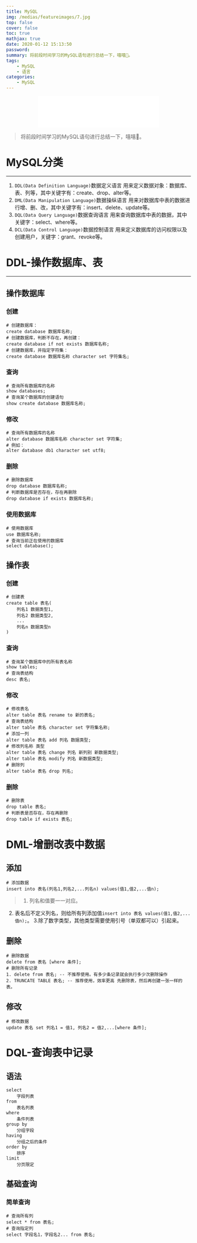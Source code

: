 ```yaml
---
title: MySQL
img: /medias/featureimages/7.jpg
top: false
cover: false
toc: true
mathjax: true
date: 2020-01-12 15:13:50
password:
summary: 将前段时间学习的MySQL语句进行总结一下，嘻嘻🧐。
tags:
    - MySQL
    - 语言
categories:
    - MySQL
---
```

<div align="middle"><iframe frameborder="no" border="0" marginwidth="0" marginheight="0" width=330 height=86 src="//music.163.com/outchain/player?type=2&id=413834822&auto=1&height=66"></iframe></div>

>将前段时间学习的MySQL语句进行总结一下，嘻嘻🧐。

# MySQL分类
---

1. `DDL(Data Definition Language)`数据定义语言
    用来定义数据对象：数据库、表、列等，其中关键字有：create、drop、alter等。
2. `DML(Data Manipulation Language)`数据操纵语言
    用来对数据库中表的数据进行增、删、改，其中关键字有：insert、delete、update等。
3. `DQL(Data Query Language)`数据查询语言
    用来查询数据库中表的数据，其中关键字：select、where等。
4. `DCL(Data Control Language)`数据控制语言
    用来定义数据库的访问权限以及创建用户，关键字：grant、revoke等。

# DDL-操作数据库、表
---
## 操作数据库
### 创建
```MySQL
# 创建数据库：
create database 数据库名称;
# 创建数据库，判断不存在，再创建：
create database if not exists 数据库名称;
# 创建数据库，并指定字符集：
create database 数据库名称 character set 字符集名;
```

### 查询
```MySQL
# 查询所有数据库的名称
show databases;
# 查询某个数据库的创建语句
show create database 数据库名称;
```

### 修改
```MySQL
# 查询所有数据库的名称
alter database 数据库名称 character set 字符集;
# 例如：
alter database db1 character set utf8;
```

### 删除
```MySQL
# 删除数据库
drop database 数据库名称;
# 判断数据库是否存在，存在再删除
drop database if exists 数据库名称;
```

### 使用数据库
```MySQL
# 使用数据库
use 数据库名称;
# 查询当前正在使用的数据库
select database();
```
## 操作表
### 创建
```MySQL
# 创建表
create table 表名(
    列名1 数据类型1,
    列名2 数据类型2,
    ...
    列名n 数据类型n
)
```
### 查询
```MySQL
# 查询某个数据库中的所有表名称
show tables;
# 查询表结构
desc 表名;
```
### 修改
```MySQL
# 修改表名
alter table 表名 rename to 新的表名;
# 查询表结构
alter table 表名 character set 字符集名称;
# 添加一列
alter table 表名 add 列名 数据类型;
# 修改列名称 类型
alter table 表名 change 列名 新列别 新数据类型;
alter table 表名 modify 列名 新数据类型;
# 删除列
alter table 表名 drop 列名;
```
### 删除
```MySQL
# 删除表
drop table 表名;
# 判断表是否存在，存在再删除
drop table if exists 表名;
```
# DML-增删改表中数据
## 添加
```MySQL
# 添加数据
insert into 表名(列名1,列名2,...列名n) values(值1,值2,...值n);
```
>1. 列名和值要一一对应。
2. 表名后不定义列名，则给所有列添加值`insert into 表名 values(值1,值2,...值n);`。
3.除了数字类型，其他类型需要使用引号（单双都可以）引起来。

## 删除
```MySQL
# 删除数据
delete from 表名 [where 条件];
# 删除所有记录
1. delete from 表名; -- 不推荐使用。有多少条记录就会执行多少次删除操作
2. TRUNCATE TABLE 表名; -- 推荐使用，效率更高 先删除表，然后再创建一张一样的表。
```
## 修改
```MySQL
# 修改数据
update 表名 set 列名1 = 值1, 列名2 = 值2,...[where 条件];
```
# DQL-查询表中记录
## 语法
```MySQL
select
    字段列表
from
    表名列表
where
    条件列表
group by
    分组字段
having
    分组之后的条件
order by
    排序
limit
    分页限定
```
## 基础查询
### 简单查询
```MySQL
# 查询所有列
select * from 表名;
# 查询指定列
select 字段名1，字段名2... from 表名;
```